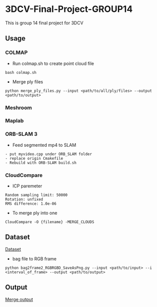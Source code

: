 # 3DCV-Final-Project-GROUP14
This is group 14 final project for 3DCV


## Usage
### COLMAP
* Run colmap.sh to create point cloud file
```
bash colmap.sh
```
* Merge ply files
```
python merge_ply_files.py --input <path/to/all/ply/files> --output <path/to/output>
```

### Meshroom
### Maplab
### ORB-SLAM 3 
* Feed segmented mp4 to SLAM
```
- put myvideo.cpp under ORB_SLAM folder
- replace origin Cmakefile
- Rebuild with ORB-SLAM build.sh
```
### CloudCompare
* ICP paremeter
```
Random sampling limit: 50000
Rotation: unfixed
RMS difference: 1.0e-06
```
* To merge ply into one
```
CloudCompare -O {filename} -MERGE_CLOUDS
```
## Dataset
[Dataset](https://cloud.lalalachuck.com:9999/index.php/s/YFXkLiWS8dHd5Nr?fbclid=IwAR3p7WdAIoRPrgfy2oAAJp97stQjc6yHydjc4CVGl94wJNCCZPqFmGf9FUQ)

* bag file to RGB frame
```
python bag2frame2_RGBRGBD_SaveAsPng.py --input <path/to/input> --i <interval_of_frame> --output <path/to/output>
```

## Output
[Merge output](https://cloud.lalalachuck.com:9999/index.php/s/6oPag7Fmtr62L3e?path=%2F)
